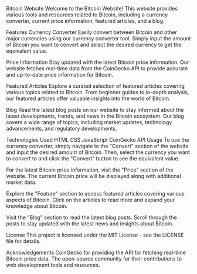 Bitcoin Website
Welcome to the Bitcoin Website! This website provides various tools and resources related to Bitcoin, including a currency converter, current price information, featured articles, and a blog.

Features
Currency Converter
Easily convert between Bitcoin and other major currencies using our currency converter tool. Simply input the amount of Bitcoin you want to convert and select the desired currency to get the equivalent value.

Price Information
Stay updated with the latest Bitcoin price information. Our website fetches real-time data from the CoinGecko API to provide accurate and up-to-date price information for Bitcoin.

Featured Articles
Explore a curated selection of featured articles covering various topics related to Bitcoin. From beginner guides to in-depth analysis, our featured articles offer valuable insights into the world of Bitcoin.

Blog
Read the latest blog posts on our website to stay informed about the latest developments, trends, and news in the Bitcoin ecosystem. Our blog covers a wide range of topics, including market updates, technology advancements, and regulatory developments.

Technologies Used
HTML
CSS
JavaScript
CoinGecko API
Usage
To use the currency converter, simply navigate to the "Convert" section of the website and input the desired amount of Bitcoin. Then, select the currency you want to convert to and click the "Convert" button to see the equivalent value.

For the latest Bitcoin price information, visit the "Price" section of the website. The current Bitcoin price will be displayed along with additional market data.

Explore the "Feature" section to access featured articles covering various aspects of Bitcoin. Click on the articles to read more and expand your knowledge about Bitcoin.

Visit the "Blog" section to read the latest blog posts. Scroll through the posts to stay updated with the latest news and insights about Bitcoin.

License
This project is licensed under the MIT License - see the LICENSE file for details.

Acknowledgements
CoinGecko for providing the API for fetching real-time Bitcoin price data.
The open-source community for their contributions to web development tools and resources.